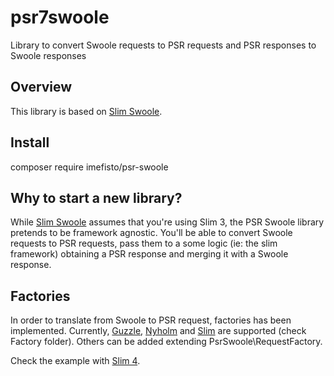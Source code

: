 # psr7swoole
Library to convert Swoole requests to PSR requests and PSR responses to Swoole responses

## Overview

This library is based on [Slim Swoole](https://github.com/pachico/slim-swoole). 

## Install

composer require imefisto/psr-swoole

## Why to start a new library?

While [Slim Swoole](https://github.com/pachico/slim-swoole) assumes that you're using Slim 3, the PSR Swoole library pretends to be framework agnostic. You'll be able to convert Swoole requests to PSR requests, pass them to a some logic (ie: the slim framework) obtaining a PSR response and merging it with a Swoole response.

## Factories

In order to translate from Swoole to PSR request, factories has been implemented. Currently, [Guzzle](https://github.com/guzzle/psr7), [Nyholm](https://github.com/Nyholm/psr7) and [Slim](https://github.com/slimphp/Slim-Psr7) are supported (check Factory folder). Others can be added extending PsrSwoole\\RequestFactory.

Check the example with [Slim 4](https://github.com/slimphp/Slim).
